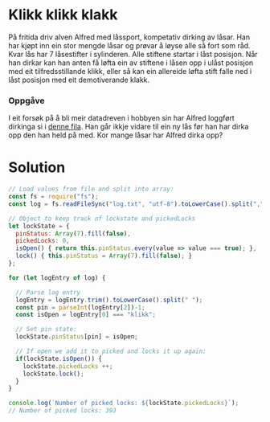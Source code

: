 # Klikk klikk klakk 

På fritida driv alven Alfred med låssport, kompetativ dirking av låsar. Han har kjøpt inn ein stor mengde låsar og prøvar å løyse alle så fort som råd. Kvar lås har 7 låsestifter i sylinderen. Alle stiftene startar i låst posisjon. Når han dirkar kan han anten få løfta ein av stiftene i låsen opp i ulåst posisjon med eit tilfredsstillande klikk, eller så kan ein allereide løfta stift falle ned i låst posisjon med eit demotiverande klakk.

### Oppgåve

I eit forsøk på å bli meir datadreven i hobbyen sin har Alfred loggført dirkinga si i [denne fila](log.txt). Han går ikkje vidare til ein ny lås før han har dirka opp den han held på med. Kor mange låsar har Alfred dirka opp?

# Solution

```javascript
// Load values from file and split into array:
const fs = require("fs");
const log = fs.readFileSync("log.txt", "utf-8").toLowerCase().split(",");

// Object to keep track of lockstate and pickedLocks
let lockState = {
  pinStatus: Array(7).fill(false),
  pickedLocks: 0,
  isOpen() { return this.pinStatus.every(value => value === true); },
  lock() { this.pinStatus = Array(7).fill(false); }
};

for (let logEntry of log) {

  // Parse log entry
  logEntry = logEntry.trim().toLowerCase().split(" ");
  const pin = parseInt(logEntry[2])-1;
  const isOpen = logEntry[0] === "klikk";

  // Set pin state:
  lockState.pinStatus[pin] = isOpen;

  // If open we add it to picked and locks it up again:
  if(lockState.isOpen()) { 
    lockState.pickedLocks ++;
    lockState.lock();
  }
}

console.log(`Number of picked locks: ${lockState.pickedLocks}`);
// Number of picked locks: 393
```